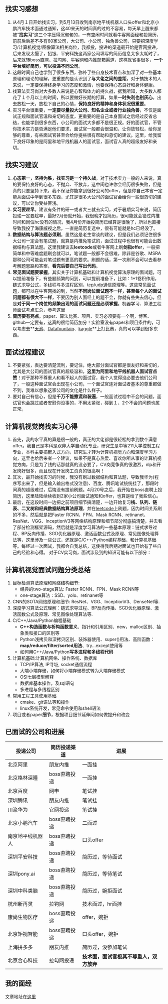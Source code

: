 ## 找实习感想
1. 从4月１日开始找实习，到5月13日收到南京地平线机器人口头offer和北京小鹏汽车技术面通过通知，这40来天的时间真的过的不容易，每天早上醒来都被“**找实习**”这三个字压得沉甸甸的，一有空闲时间就看牛客网面经和投简历，前前后后差不多有60家公司，大公司、小公司、独角兽公司，只要招深度学习/计算机视觉/图像算法相关岗位，我都投，投递的渠道最开始是官网投递，后来发现太慢了，招银、平安科技这两家公司填写的简历信息太多太耗时了，后来就转boss直聘、拉勾网、牛客网和内推邮箱渠道，这样就省事很多，**一个平台填好简历，可以投递不同公司**。
2. 这段时间自己也学到了很多东西，弥补了些自身技术盲点和加深了对一些基本原理和理论的理解，更重要的是认识到了**与大佬之间的差距**，对于搞技术的人来说，一定要保持终身学习的态度和激情，也要保持心态良好和身体健康。
3. 找算法实习岗对大多数人来说是心智和体力的持久战，据我所知，大多数人都花了１个月以上的时间，所以要做好长期的打算，如果**一时失利也别灰心**，出去放松一天，放松下自己的心情，**保持良好的精神和身体状况很重要**。
4. 实习平台很重要，**一定要尽量投大公司、知名企业或者行业独角兽**，不仅是面试正规和面试官温和亲切的态度，更重要的是自己本身面试之后经过反省总结，也能学到很多东西，小公司的面试大多都不是很正规。好的面试官，不管你技术实力是否满足他们要求，面试官一般都会很温和，让你放轻松，给你足够的尊重，有些面试官甚至会给你提些很有帮助和恳切的建议。这里，给我留下良好印象的是阿里和地平线机器人的面试官，面试官人真的超级友好和亲切。
## 找实习建议
1. **心态第一，坚持为胜，找实习是一个持久战**。对于技术实力一般的人来说，真的要保持良好的心态，不抛弃、不放弃，这中间也许你会经历很多失败，但是真的只要坚持下来，我不保证你能拿到很好公司的offer，但是你自己本省一定能从面试中学到很多东西，尤其是很多大公司的面试官会给你一些很恳切的建议，可以让你受益匪浅。
2. **实习要趁早**。建议有条件的研一或者大三就去实习，对于暑期实习来说，简历投递一定要趁早，最好2月份就开始，我很晚才投简历，很可能就会错过内推时间和岗位hc没有的情况，我4月份开始投简历已经算是很晚了，所以也直接导致我投了海康威视之后，一直是简历复选中，很有可能就是hc已经没了。
3. **数据结构与算法题必须刷**。虽然这是老生常谈的建议，但是我们必须记住很多大公司一定会有笔试题，就算是内推免笔试的，面试过程中也很有可能会出数据结构与算法题。这里我建议去**leetcode**或者牛客网上刷**剑指offer**，一般把简单和中等难度题刷会就可以，笔试题一般都不会很难，除非是谷歌、MSRA那种公司可能会对笔试题有更高的要求。刷题的话，第一次刷不会可以去看参考解题思路和答案，**看完后要自己写出代码**。
4. **常见面试题要掌握**。其实关于计算机基础和计算机视觉算法原理的面试题，可以提前准备下，有些题频繁的问到，可以提前准备下，比如：1*1卷积作用，链式求导公式，多线程与多进程区别，tcp/udp通信原理等。这些常见面试题，都可以在牛客网找的到，当然**不同岗位面试题不一样，甚至每个人的面试问题都有很大不一样**，不要因为别人面经上的题不会，你就有些失去信心，但是**对于同一个岗位的频繁出现的面试问题还是必须掌握**。机器学习、算法工程师面试考点汇总，参考[这里](https://www.nowcoder.com/discuss/165930)
5. **简历要有亮点**。paper、算法比赛、项目、实习必须要有一个啊，博客、github一定要有，这真的很给简历加分！实验室没有paper和项目条件的，可以考虑去**[天池](https://tianchi.aliyun.com/home/)、[Datafountain](https://www.datafountain.cn/)、[kaggle](https://www.kaggle.com/)**上打比赛，真的可以学到很多东西。
## 面试过程建议
1. 不要紧张，表达要清楚流利，要记住，绝大部分面试官都是很友好和亲切的，尤其是大公司的面试官真的超级温和，**这里为阿里和地平线机器人面试官点赞**！对于那种不尊重人和看不起人的面试官，我个人觉得没必要去他们公司了，一般这种面试官会出现在小公司，一个面试官连对面试者基本的尊重都做不到，我难以想象这家公司的文化是什么样子。
2. 要对自己有信心，但是**千万不能撒谎和装逼**，一般面试过程中不会的问题，面试官也会跳过或者安慰你没事的，不用太紧张，碰到１、2个不会的问题也属正常。
## 计算机视觉岗找实习心得
1. 首先，我的水平真的算是很一般的，真正的大佬都是很轻松的拿到数个满意offer。我自己是本科是双非大学自动化专业，研究生是中等211大学控制工程专业，本科主要搞嵌入式方向，研究生才转为计算机视觉方向和深度学习方向，这里也给后来者一个建议，如果不是真心热爱、喜欢你所从事的计算机视觉方向，只是为了钱的话那就真的没必要了，CV岗竞争真的很激烈，nlp和开发岗好很多，而且现在开发岗工资真的很高啊！
2. 其次，最开始找实习的时候，我没有刷过数据结构和算法题，导致我华为(程序写出来了，但是输入输出格式没注意)、百度、腾讯笔试统统挂了，那段时间真的超级难过，后悔没有提前刷题。4月20号之后，我开始在boss直聘上投简历，这里陆陆续续收到2家小公司面试通知和offer，也算是给了我些信心。
3. 最后，在这段时间一边把之前项目细节搞清楚，一边开始复习**栈、队列、链表、二叉树和经典数据结构算法原理**，并在[leetcode](https://leetcode-cn.com/)上刷题，因为时间关系刷的不多，然后就是把Faster RCNN、FPN、Mask RCNN、retinanet、ResNet、VGG、InceptionV3等网络结构原理和细节部分彻底搞清楚，并去看了部分检测框架源码，然后就是深度学习算法的一些基本原理：链式求导过程、BP反向传播、SGD优化器原理、激活函数公式及原理、常见图像处理算法等，这里涉及一些公式，还就是C/C++/Python编程基础，和计算机基础等。每经过一次面试，我都会自我总结，这使得我后期对面试也开始有了些自己的经验和心得。
对于CV实习岗，面试涉及到的知识可能有以下部分：
## 计算机视觉面试问题分类总结
1. 目标检测算法原理和网络结构细节:
    + 经典的two-stage算法: Faster RCNN、FPN、Mask RCNN等
    + one-stage算法：SSD、yolo、retinanet等
2. CNN的SOTA网络原理和细节: ResNet、VGG、InceptionV3、DenseNet等.
3. 深度学习算法公式理解：链式求导过程、BP反向传播、SGD优化器原理、激活函数公式及原理、常见图像处理算法等.
4. C/C++/Java/Python编程基础
    + **C++构造函数与析构函数意义**、指针和引用区别、new，malloc区别、抽象类和接口的区别等
    + Python浅拷贝和深拷贝区别、装饰器使用、super()用法、高阶函数：**map/reduce/filter/sorted用法**、try...except使用等
    + 如何用C++/Java/Python**写多进程和多线程代码**
5. 计算机基础:计算机网络、操作系统、数据库
    + TCP/IP算法, IP寻址, socket通信流程
    + 大端小端存储，如何将小端存储模式转为大端存储模式
    + OSI七层模型解释
    + 数据库基本操作，及sql语句
    + 多进程与多线程区别
6. 常用工程工具使用基础
    + cmake、git语法等和操作
    + linux系统开发，常见命令使用和shell语法
7. 项目或者paper**细节**，根据项目细节延伸问如何做提升和改变
## 已面试的公司和进展
|投递公司|简历投递渠道|进展|
|-------|----|------|
|北京阿里|朋友内推|一面挂|
|北京格林深瞳|boss直聘投递|一面挂|
|北京百度|网申|笔试挂|
|深圳腾讯|朋友内推|笔试挂|
|川渝华为|官网投递|笔试挂|
|北京小鹏汽车|boss直聘投递|二面过|
|南京地平线机器人|boss直聘投递|口头offer|
|深圳平安科技|boss直聘投递|简历过，等待面试|
|深圳pony.ai|boss直聘投递|简历过，等待笔试|
|深圳中科类脑|boss直聘投递|简历过，婉拒面试|
|杭州新再灵|拉钩网|技术面过，hr面挂|
|康尚生物医疗|boss直聘投递|offer，婉拒|
|北京矩视智能|boss直聘投递|口头offer，婉拒|
|上海拼多多|朋友内推|简历过，没参加笔试|
|北京合心科技|拉勾网投递|**技术面，面试官极其不尊重人，双方放弃**|
## 我的面经
文章地址在[这里](https://github.com/HarleysZhang/2019_algorithm_intern_information/blob/master/%E8%AE%A1%E7%AE%97%E6%9C%BA%E8%A7%86%E8%A7%89%E5%B2%97%E5%AE%9E%E4%B9%A0%E9%9D%A2%E7%BB%8F.md)
